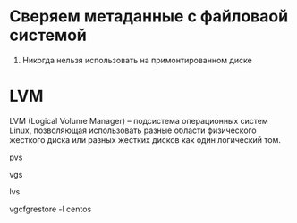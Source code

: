 # Сверяем метаданные с файловаой системой

1. Никогда нельзя использовать на примонтированном диске

# LVM

LVM (Logical Volume Manager) – подсистема операционных систем Linux, позволяющая использовать разные области физического жесткого диска или разных жестких дисков как один логический том.

<!-- Block Device (sda, sdb, sdc)
Physical Volume (50, 50, 50) -->

pvs

<!-- Volume Group (150G) -->

vgs

<!-- Logical Volume (75, 30 , 45) -->

lvs

<!-- FS (/var /test /home) -->

vgcfgrestore -l centos
